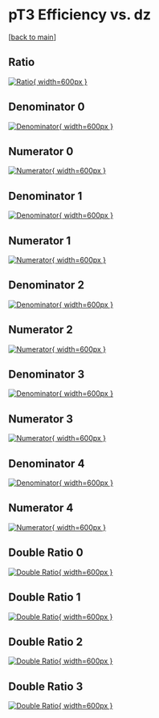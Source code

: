 # pT3 Efficiency vs. dz

[[back to main](./)]



## Ratio

[![Ratio](../mtv/var/pT3_xtr_0_0_eff_dz.png){ width=600px }](../mtv/var/pT3_xtr_0_0_eff_dz.pdf)

## Denominator 0

[![Denominator](../mtv/den/pT3_xtr_0_0_eff_dz_den0.png){ width=600px }](../mtv/den/pT3_xtr_0_0_eff_dz_den0.pdf)

## Numerator 0

[![Numerator](../mtv/num/pT3_xtr_0_0_eff_dz_num0.png){ width=600px }](../mtv/num/pT3_xtr_0_0_eff_dz_num0.pdf)

## Denominator 1

[![Denominator](../mtv/den/pT3_xtr_0_0_eff_dz_den1.png){ width=600px }](../mtv/den/pT3_xtr_0_0_eff_dz_den1.pdf)

## Numerator 1

[![Numerator](../mtv/num/pT3_xtr_0_0_eff_dz_num1.png){ width=600px }](../mtv/num/pT3_xtr_0_0_eff_dz_num1.pdf)

## Denominator 2

[![Denominator](../mtv/den/pT3_xtr_0_0_eff_dz_den2.png){ width=600px }](../mtv/den/pT3_xtr_0_0_eff_dz_den2.pdf)

## Numerator 2

[![Numerator](../mtv/num/pT3_xtr_0_0_eff_dz_num2.png){ width=600px }](../mtv/num/pT3_xtr_0_0_eff_dz_num2.pdf)

## Denominator 3

[![Denominator](../mtv/den/pT3_xtr_0_0_eff_dz_den3.png){ width=600px }](../mtv/den/pT3_xtr_0_0_eff_dz_den3.pdf)

## Numerator 3

[![Numerator](../mtv/num/pT3_xtr_0_0_eff_dz_num3.png){ width=600px }](../mtv/num/pT3_xtr_0_0_eff_dz_num3.pdf)

## Denominator 4

[![Denominator](../mtv/den/pT3_xtr_0_0_eff_dz_den4.png){ width=600px }](../mtv/den/pT3_xtr_0_0_eff_dz_den4.pdf)

## Numerator 4

[![Numerator](../mtv/num/pT3_xtr_0_0_eff_dz_num4.png){ width=600px }](../mtv/num/pT3_xtr_0_0_eff_dz_num4.pdf)

## Double Ratio 0

[![Double Ratio](../mtv/ratio/pT3_xtr_0_0_eff_dz_ratio0.png){ width=600px }](../mtv/ratio/pT3_xtr_0_0_eff_dz_ratio0.pdf)

## Double Ratio 1

[![Double Ratio](../mtv/ratio/pT3_xtr_0_0_eff_dz_ratio1.png){ width=600px }](../mtv/ratio/pT3_xtr_0_0_eff_dz_ratio1.pdf)

## Double Ratio 2

[![Double Ratio](../mtv/ratio/pT3_xtr_0_0_eff_dz_ratio2.png){ width=600px }](../mtv/ratio/pT3_xtr_0_0_eff_dz_ratio2.pdf)

## Double Ratio 3

[![Double Ratio](../mtv/ratio/pT3_xtr_0_0_eff_dz_ratio3.png){ width=600px }](../mtv/ratio/pT3_xtr_0_0_eff_dz_ratio3.pdf)

